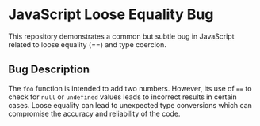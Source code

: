 # JavaScript Loose Equality Bug

This repository demonstrates a common but subtle bug in JavaScript related to loose equality (==) and type coercion.

## Bug Description
The `foo` function is intended to add two numbers. However, its use of `==` to check for `null` or `undefined` values leads to incorrect results in certain cases.  Loose equality can lead to unexpected type conversions which can compromise the accuracy and reliability of the code.